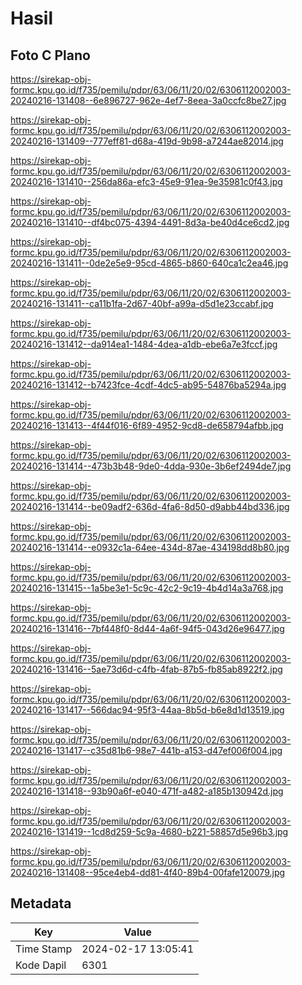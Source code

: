 # Hasil

## Foto C Plano

https://sirekap-obj-formc.kpu.go.id/f735/pemilu/pdpr/63/06/11/20/02/6306112002003-20240216-131408--6e896727-962e-4ef7-8eea-3a0ccfc8be27.jpg

https://sirekap-obj-formc.kpu.go.id/f735/pemilu/pdpr/63/06/11/20/02/6306112002003-20240216-131409--777eff81-d68a-419d-9b98-a7244ae82014.jpg

https://sirekap-obj-formc.kpu.go.id/f735/pemilu/pdpr/63/06/11/20/02/6306112002003-20240216-131410--256da86a-efc3-45e9-91ea-9e35981c0f43.jpg

https://sirekap-obj-formc.kpu.go.id/f735/pemilu/pdpr/63/06/11/20/02/6306112002003-20240216-131410--df4bc075-4394-4491-8d3a-be40d4ce6cd2.jpg

https://sirekap-obj-formc.kpu.go.id/f735/pemilu/pdpr/63/06/11/20/02/6306112002003-20240216-131411--0de2e5e9-95cd-4865-b860-640ca1c2ea46.jpg

https://sirekap-obj-formc.kpu.go.id/f735/pemilu/pdpr/63/06/11/20/02/6306112002003-20240216-131411--ca11b1fa-2d67-40bf-a99a-d5d1e23ccabf.jpg

https://sirekap-obj-formc.kpu.go.id/f735/pemilu/pdpr/63/06/11/20/02/6306112002003-20240216-131412--da914ea1-1484-4dea-a1db-ebe6a7e3fccf.jpg

https://sirekap-obj-formc.kpu.go.id/f735/pemilu/pdpr/63/06/11/20/02/6306112002003-20240216-131412--b7423fce-4cdf-4dc5-ab95-54876ba5294a.jpg

https://sirekap-obj-formc.kpu.go.id/f735/pemilu/pdpr/63/06/11/20/02/6306112002003-20240216-131413--4f44f016-6f89-4952-9cd8-de658794afbb.jpg

https://sirekap-obj-formc.kpu.go.id/f735/pemilu/pdpr/63/06/11/20/02/6306112002003-20240216-131414--473b3b48-9de0-4dda-930e-3b6ef2494de7.jpg

https://sirekap-obj-formc.kpu.go.id/f735/pemilu/pdpr/63/06/11/20/02/6306112002003-20240216-131414--be09adf2-636d-4fa6-8d50-d9abb44bd336.jpg

https://sirekap-obj-formc.kpu.go.id/f735/pemilu/pdpr/63/06/11/20/02/6306112002003-20240216-131414--e0932c1a-64ee-434d-87ae-434198dd8b80.jpg

https://sirekap-obj-formc.kpu.go.id/f735/pemilu/pdpr/63/06/11/20/02/6306112002003-20240216-131415--1a5be3e1-5c9c-42c2-9c19-4b4d14a3a768.jpg

https://sirekap-obj-formc.kpu.go.id/f735/pemilu/pdpr/63/06/11/20/02/6306112002003-20240216-131416--7bf448f0-8d44-4a6f-94f5-043d26e96477.jpg

https://sirekap-obj-formc.kpu.go.id/f735/pemilu/pdpr/63/06/11/20/02/6306112002003-20240216-131416--5ae73d6d-c4fb-4fab-87b5-fb85ab8922f2.jpg

https://sirekap-obj-formc.kpu.go.id/f735/pemilu/pdpr/63/06/11/20/02/6306112002003-20240216-131417--566dac94-95f3-44aa-8b5d-b6e8d1d13519.jpg

https://sirekap-obj-formc.kpu.go.id/f735/pemilu/pdpr/63/06/11/20/02/6306112002003-20240216-131417--c35d81b6-98e7-441b-a153-d47ef006f004.jpg

https://sirekap-obj-formc.kpu.go.id/f735/pemilu/pdpr/63/06/11/20/02/6306112002003-20240216-131418--93b90a6f-e040-471f-a482-a185b130942d.jpg

https://sirekap-obj-formc.kpu.go.id/f735/pemilu/pdpr/63/06/11/20/02/6306112002003-20240216-131419--1cd8d259-5c9a-4680-b221-58857d5e96b3.jpg

https://sirekap-obj-formc.kpu.go.id/f735/pemilu/pdpr/63/06/11/20/02/6306112002003-20240216-131408--95ce4eb4-dd81-4f40-89b4-00fafe120079.jpg


## Metadata

| Key        | Value               |
| ---------- | ------------------- |
| Time Stamp | 2024-02-17 13:05:41 |
| Kode Dapil | 6301                |



